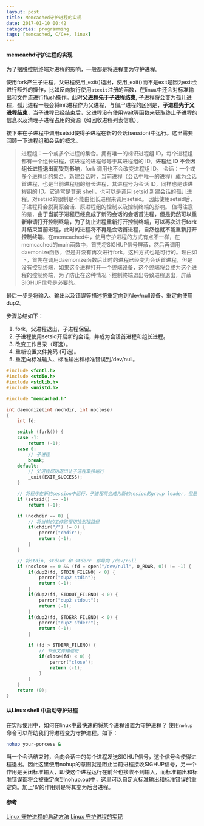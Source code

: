 ```yaml
---
layout: post
title: Memcached守护进程的实现
date: 2017-01-10 00:42
categories: programming
tags: [memcached, C/C++, linux]
---
```


#### memcachd守护进程的实现
为了摆脱控制终端对进程的影响，一般都是将进程变为守护进程。

使用fork产生子进程，父进程使用_exit()退出，使用_exit()而不是exit是因为exit会进行额外的操作，比如反向执行使用`atexit`注册的函数，在linux中还会对标准输出和文件流进行flush操作。此时**父进程先于子进程结束**, 子进程将会变为孤儿进程，孤儿进程一般会将init进程作为父进程，与僵尸进程的区别是，**子进程先于父进程结束**，当子进程已经结束后，父进程没有使用wait等函数来获取终止子进程的信息以及清理子进程占用的资源（如回收进程列表信息）。

接下来在子进程中调用setsid使得子进程在新的会话(session)中运行。这里需要回顾一下进程组和会话的概念。
> 进程组：一个或多个进程的集合。拥有唯一的标识进程组 ID，每个进程组都有一个组长进程，该进程的进程号等于其进程组的 ID。**进程组 ID 不会因组长进程退出而受到影响**，fork 调用也不会改变进程组 ID。
> 会话：一个或多个进程组的集合。新建会话时，当前进程（会话中唯一的进程）成为会话首进程，也是当前进程组的组长进程，其进程号为会话 ID，同样也是该进程组的 ID。它通常是登录 shell，也可以是调用 setsid 新建会话的孤儿进程。对setsid的限制是不能由组长进程来调用setsid。
因此使用setsid后，子进程将会脱离原会话、原进程组的控制以及控制终端的影响。
值得注意的是，**由于当前子进程已经变成了新的会话的会话首进程，但是仍然可以重新申请打开控制终端，为了防止进程重新打开控制终端，可以再次进行fork并结束当前进程，此时的进程将不再是会话首进程，自然也就不能重新打开控制终端**。在memcached中，使用守护进程的方式有点不一样，在memcached的main函数中，首先将SIGHUP信号屏蔽，然后再调用daemonize函数，但是并没有再次进行fork，这种方式也是可行的。理由如下，首先在调用daemonize函数后此时的进程已经变为会话首进程，但是没有控制终端，如果这个进程打开一个终端设备，这个终端将会成为这个进程的控制终端，为了防止在这种情况下控制终端退出导致进程退出，屏蔽SIGHUP信号是必要的。

最后一步是将输入、输出以及错误等描述符重定向到/dev/null设备。重定向使用dup2。

步骤总结如下：
1. fork，父进程退出，子进程保留。
2. 子进程使用setsid开启新的会话，并成为会话首进程和组长进程。
3. 改变工作目录（可选）。
4. 重新设置文件掩码 (可选)。
5. 重定向标准输入、标准输出和标准错误到/dev/null。

```C
#include <fcntl.h>
#include <stdio.h>
#include <stdlib.h>
#include <unistd.h>

#include "memcached.h"

int daemonize(int nochdir, int noclose)
{
    int fd;

    switch (fork()) {
    case -1:
        return (-1);
    case 0:
        // 子进程
        break;
    default:
        // 父进程成功退出让子进程单独运行
        _exit(EXIT_SUCCESS);
    }

    // 将程序在新的session中运行，子进程将会成为新的sesion的group leader，但是不能控制终端
    if (setsid() == -1)
        return (-1);

    if (nochdir == 0) {
        // 将当前的工作路径切换到根路径
        if(chdir("/") != 0) {
            perror("chdir");
            return (-1);
        }
    }

    // 将stdin, stdout 和 stderr　都导向 /dev/null
    if (noclose == 0 && (fd = open("/dev/null", O_RDWR, 0)) != -1) {
        if(dup2(fd, STDIN_FILENO) < 0) {
            perror("dup2 stdin");
            return (-1);
        }
        if(dup2(fd, STDOUT_FILENO) < 0) {
            perror("dup2 stdout");
            return (-1);
        }
        if(dup2(fd, STDERR_FILENO) < 0) {
            perror("dup2 stderr");
            return (-1);
        }

        if (fd > STDERR_FILENO) {
            // 节省文件描述符
            if(close(fd) < 0) {
                perror("close");
                return (-1);
            }
        }
    }
    return (0);
}
```

#### 从Linux shell 中启动守护进程
在实际使用中，如何在linux中最快速的将某个进程设置为守护进程？
使用`nohup`命令可以帮助我们将进程变为守护进程。如下：
```sh
nohup your-porcess &
```
当一个会话结束时，会向会话中的每个进程发送SIGHUP信号，这个信号会使得进程退出。因此这里使用nohup的意图就是阻止当前进程接收SIGHUP信号，另一个作用是关闭标准输入，即使这个进程运行在前台也接收不到输入，而标准输出和标准错误都将会被重定向到nohup.out中，这里可以自定义标准输出和标准错误的重定向。加上'&'的作用则是将其变为后台进程。

#### 参考
[Linux 守护进程的启动方法](http://www.ruanyifeng.com/blog/2016/02/linux-daemon.html)
[Linux 守护进程的实现](http://alfred-sun.github.io/blog/2015/06/18/daemon-implementation/)
